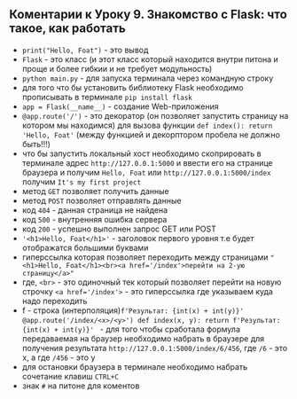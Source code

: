 ## Коментарии к Уроку 9. Знакомство с Flask: что такое, как работать
* `print("Hello, Foat")` - это вывод
* `Flask` - это класс (и этот класс который находится внутри питона и проще и более гибкии и не требует модульность)
* `python main.py` - для запуска терминала через командную строку
* для того что бы установить библиотеку Flask  необходимо прописывать в терминале `pip install flask`
* `app = Flask(__name__)` - создание Web-приложения
* `@app.route('/')` - это декоратор (он позволяет запустить страницу на котором мы находимся) для вызова функции 
``def index():
    return 'Hello, Foat'`` (между функцией и декорптором пробела не должно быть!!!)
* что бы запустить локальный хост необходимо скоприровать в терминале адрес `http://127.0.0.1:5000` и ввести его на странице браузера и получим `Hello, Foat` или `http://127.0.0.1:5000/index` получим `It's my first project`
* метод `GET` позволяет получить данные
* метод `POST` позволяет отправлять данные
* код `404` - данная страница не найдена
* код `500` - внутренняя ошибка сервера
* код `200` - успешно выполнен запрос GET или POST
* `'<h1>Hello, Foat</h1>'` - заголовок первого уровня т.е будет отображатся большими буквами
* гиперссылка которая позволяет переходить между страницами `"<h1>Hello, Foat</h1><br><a href='/index'>перейти на 2-ую страницу</a>"`
* где, `<br>` - это одиночный тек который позволяет перейти на новую строчку
    `<a href='/index'>` - это гиперссылка где указываем куда надо переходить
* f - строка (интерполяция)`f'Результат: {int(x) + int(y)}'`
`@app.route('/index/<x>/<y>')
def index(x, y):
    return f'Результат: {int(x) + int(y)}' ` - для того чтобы сработала формула передаваемая на браузер необходимо набрать в браузере для получения результата `http://127.0.0.1:5000/index/6/456`, где `/6` - это х, а где `/456` - это у
* для остановки браузера в терминале необходимо набрать сочетание клавиш `CTRL+C`
* знак `#` на питоне для коментов